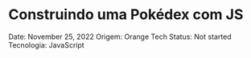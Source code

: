 # Construindo uma Pokédex com JS

Date: November 25, 2022
Origem: Orange Tech
Status: Not started
Tecnologia: JavaScript